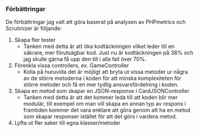### Förbättringar
De förbättringar jag valt att göra baserat på analysen av PHPmetrics och Scrutinizer är följande:

1. Skapa fler tester
   * Tanken med detta är att öka kodtäckningen vilket leder till en säkrare, mer förutsägbar kod. Just nu är 
     kodtäckningen på 38% och jag skulle gärna få upp den till i alla fall över 70%.
2. Förenkla vissa controllers, ex. GameController
   * Kolla på huruvida det är möjligt att bryta ut vissa metoder ur några av de större metoderna i koden för att 
     minska komplexiteten för större metoder och få en mer tydlig ansvarsfördelning i koden.
3. Skapa en metod som skapar en JSON-response i CardJSONController
   * Tanken med detta är att det kommer leda till att koden blir mer modulär, till exempel om man vill skapa en 
     annan typ av respons i framtiden kommer det vara enklare att göra genom att ha en metod som skapar responser 
     istället för att det görs i vardera metod.
4. Lyfta ut fler saker till egna klasser/metoder
